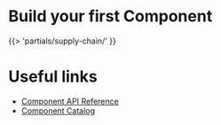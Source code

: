 # Build your first Component
{{> 'partials/supply-chain/<beta-banner>' }}



[//]: # (Keep this section at the bottom of the doc)
# Useful links

* [Component API Reference](../../reference/api/component.hbs.md)
* [Component Catalog](../../reference/catalog/about.hbs.md)